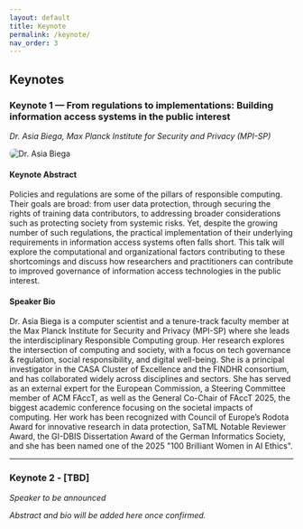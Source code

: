 ```yaml
---
layout: default
title: Keynote
permalink: /keynote/
nav_order: 3
---
```


## Keynotes

### Keynote 1 — From regulations to implementations: Building information access systems in the public interest
*Dr. Asia Biega, Max Planck Institute for Security and Privacy (MPI-SP)*  

<p>
  <img src="https://asiabiega.github.io/assets/images/biega-events.jpg"
       alt="Dr. Asia Biega"
       style="max-width:260px;height:auto;border-radius:8px;">
</p>

#### Keynote Abstract
Policies and regulations are some of the pillars of responsible computing. Their goals are broad: from user data protection, through securing the rights of training data contributors, to addressing broader considerations such as protecting society from systemic risks. Yet, despite the growing number of such regulations, the practical implementation of their underlying requirements in information access systems often falls short. This talk will explore the computational and organizational factors contributing to these shortcomings and discuss how researchers and practitioners can contribute to improved governance of information access technologies in the public interest.

#### Speaker Bio
Dr. Asia Biega is a computer scientist and a tenure-track faculty member at the Max Planck Institute for Security and Privacy (MPI-SP) where she leads the interdisciplinary Responsible Computing group. Her research explores the intersection of computing and society, with a focus on tech governance & regulation, social responsibility, and digital well-being. She is a principal investigator in the CASA Cluster of Excellence and the FINDHR consortium, and has collaborated widely across disciplines and sectors. She has served as an external expert for the European Commission, a Steering Committee member of ACM FAccT, as well as the General Co-Chair of FAccT 2025, the biggest academic conference focusing on the societal impacts of computing. Her work has been recognized with Council of Europe’s Rodota Award for innovative research in data protection, SaTML Notable Reviewer Award, the GI-DBIS Dissertation Award of the German Informatics Society, and she has been named one of the 2025 "100 Brilliant Women in AI Ethics".

---

### Keynote 2 - [TBD]
*Speaker to be announced*

_Abstract and bio will be added here once confirmed._